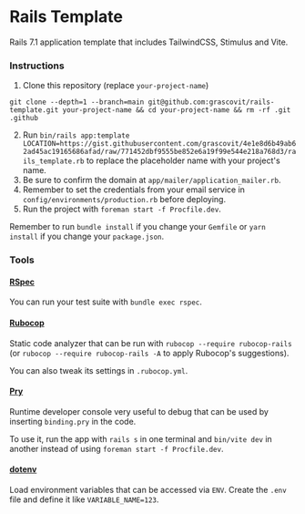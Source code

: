 # Rails Template

Rails 7.1 application template that includes TailwindCSS, Stimulus and Vite.

### Instructions

1. Clone this repository (replace `your-project-name`)

```
git clone --depth=1 --branch=main git@github.com:grascovit/rails-template.git your-project-name && cd your-project-name && rm -rf .git .github
```

2. Run `bin/rails app:template LOCATION=https://gist.githubusercontent.com/grascovit/4e1e8d6b49ab62ad45ac19165686afad/raw/771452dbf9555be852e6a19f99e544e218a768d3/rails_template.rb` to replace the placeholder name with your project's name.
3. Be sure to confirm the domain at `app/mailer/application_mailer.rb`.
4. Remember to set the credentials from your email service in `config/environments/production.rb` before deploying.
5. Run the project with `foreman start -f Procfile.dev`.

Remember to run `bundle install` if you change your `Gemfile` or `yarn install` if you change your `package.json`.

### Tools

#### [RSpec](https://github.com/rspec/rspec-rails)
You can run your test suite with `bundle exec rspec`.

#### [Rubocop](https://github.com/rubocop/rubocop)
Static code analyzer that can be run with `rubocop --require rubocop-rails` (or `rubocop --require rubocop-rails -A` to apply Rubocop's suggestions).

You can also tweak its settings in `.rubocop.yml`.

#### [Pry](https://github.com/pry/pry)
Runtime developer console very useful to debug that can be used by inserting `binding.pry` in the code.

To use it, run the app with `rails s` in one terminal and `bin/vite dev` in another instead of using `foreman start -f Procfile.dev`.

#### [dotenv](https://github.com/bkeepers/dotenv)
Load environment variables that can be accessed via `ENV`. Create the `.env` file and define it like `VARIABLE_NAME=123`.
